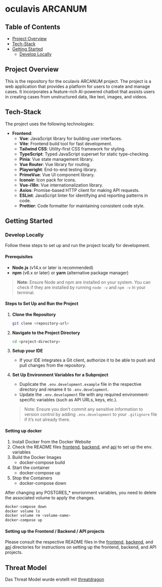 # oculavis ARCANUM


## Table of Contents
- [Project Overview](#project-overview)
- [Tech-Stack](#tech-stack)
- [Getting Started](#getting-started)
  - [Develop Locally](#develop-locally)

## Project Overview
This is the repository for the oculavis ARCANUM project. The project is a web application that provides a platform for users to create and manage cases.
It incorporates a feature-rich AI-powered chatbot that assists users in creating cases from unstructured data, like text, images, and videos.

## Tech-Stack
The project uses the following technologies:
- **Frontend**:
  - **Vue**: JavaScript library for building user interfaces.
  - **Vite**: Frontend build tool for fast development.
  - **Tailwind CSS**: Utility-first CSS framework for styling.
  - **TypeScript**: Typed JavaScript superset for static type-checking.
  - **Pinia**: Vue state management library.
  - **Vue Router**: Vue library for routing.
  - **Playwright**: End-to-end testing library.
  - **PrimeVue**: Vue UI component library.
  - **Iconoir**: Icon pack for icons.
  - **Vue-i18n**: Vue internationalization library.
  - **Axios**: Promise-based HTTP client for making API requests.
  - **ESLint**: JavaScript linter for identifying and reporting patterns in code.
  - **Prettier**: Code formatter for maintaining consistent code style.

## Getting Started

### Develop Locally

Follow these steps to set up and run the project locally for development.

#### Prerequisites
- **Node.js** (v14.x or later is recommended)
- **npm** (v6.x or later) or **yarn** (alternative package manager)

> **Note**: Ensure Node and npm are installed on your system. You can check if they are installed by running `node -v` and `npm -v` in your terminal.

#### Steps to Set Up and Run the Project

1. **Clone the Repository**
   ```bash
   git clone <repository-url>
   ```

2. **Navigate to the Project Directory**
   ```bash
   cd <project-directory>
   ```

3. **Setup your IDE**
    - If your IDE integrates a Git client, authorize it to be able to push and pull changes from the repository.

4. **Set Up Environment Variables for a Subproject**
    - Duplicate the `.env.development.example` file in the respective directory and rename it to `.env.development`.
    - Update the `.env.development` file with any required environment-specific variables (such as API URLs, keys, etc.).
   > Note: Ensure you don’t commit any sensitive information to version control by adding `.env.development` to your `.gitignore` file if it’s not already there.

#### Setting up docker 
1. Install Docker from the Docker Website
2. Check the README files  [frontend](frontend/README.md), [backend](backend/README.md), and [api](api/README.md) to set up the env. variables
3. Build the Docker Images
    - docker-compose build
4. Start the container
   -  docker-compose up
5. Stop the Containers
    - docker-compose down

After changing any POSTGRES_* envrionment variables, you need to delete the associated volume to apply the changes.
```bash
docker-compose down
docker volume ls
docker volume rm <volume-name>
docker-compose up
```

#### Setting up the Frontend / Backend / API projects

Please consult the respective README files in the [frontend](frontend/README.md), [backend](backend/README.md), and [api](api/README.md) directories for instructions on setting up the frontend, backend, and API projects.
    

## Threat Model
Das Threat Model wurde erstellt mit [threatdragon](https://www.threatdragon.com)
